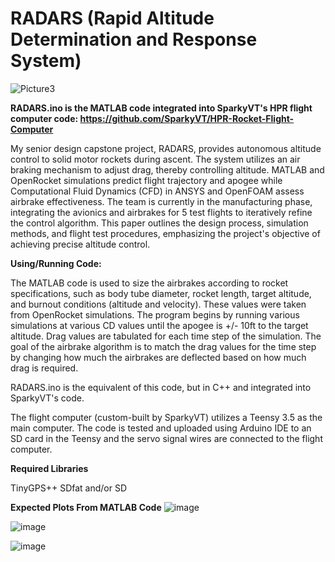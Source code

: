 # RADARS (Rapid Altitude Determination and Response System)
![Picture3](https://github.com/Tim-Drake0/RADARS/assets/84010200/11439887-467e-4d5d-8bba-35c412aa3bb5)

**RADARS.ino is the MATLAB code integrated into SparkyVT's HPR flight computer code: https://github.com/SparkyVT/HPR-Rocket-Flight-Computer**

My senior design capstone project, RADARS, provides autonomous altitude control to solid motor rockets during
ascent. The system utilizes an air braking mechanism to adjust drag, thereby controlling
altitude. MATLAB and OpenRocket simulations predict flight trajectory and apogee while
Computational Fluid Dynamics (CFD) in ANSYS and OpenFOAM assess airbrake
effectiveness. The team is currently in the manufacturing phase, integrating the avionics and
airbrakes for 5 test flights to iteratively refine the control algorithm. This paper outlines the
design process, simulation methods, and flight test procedures, emphasizing the project's
objective of achieving precise altitude control.

**Using/Running Code:**

The MATLAB code is used to size the airbrakes according to rocket specifications, such as body tube diameter, rocket length, target altitude, 
and burnout conditions (altitude and velocity). These values were taken from OpenRocket simulations. The program begins by running various simulations
at various CD values until the apogee is +/- 10ft to the target altitude. Drag values are tabulated for each time step of the simulation. The goal of the
airbrake algorithm is to match the drag values for the time step by changing how much the airbrakes are deflected based on how much drag is required. 

RADARS.ino is the equivalent of this code, but in C++ and integrated into SparkyVT's code.

The flight computer (custom-built by SparkyVT) utilizes a Teensy 3.5 as the main computer. The code is tested and uploaded using Arduino IDE to an 
SD card in the Teensy and the servo signal wires are connected to the flight computer. 

**Required Libraries**

TinyGPS++
SDfat and/or SD

**Expected Plots From MATLAB Code**
![image](https://github.com/Tim-Drake0/RADARS/assets/84010200/d04a6a09-95a8-4dbb-b7fb-888c4ab28789)

![image](https://github.com/Tim-Drake0/RADARS/assets/84010200/387df904-e6df-401f-ac19-1acaaeb9b3c4)

![image](https://github.com/Tim-Drake0/RADARS/assets/84010200/413ed0ee-fa65-4f91-82eb-dc7e23d5f88b)
